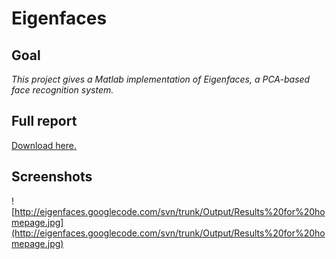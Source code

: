 # Eigenfaces #

## Goal ##
_This project gives a Matlab implementation of Eigenfaces, a PCA-based face recognition system._

## Full report ##
[Download here.](http://eigenfaces.googlecode.com/svn/trunk/Doc/%5BJean-Baptiste%20FIOT%5D%20Eigenfaces%20for%20recognition.pdf)

## Screenshots ##
![http://eigenfaces.googlecode.com/svn/trunk/Output/Results%20for%20homepage.jpg](http://eigenfaces.googlecode.com/svn/trunk/Output/Results%20for%20homepage.jpg)